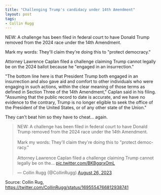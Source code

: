 ```yaml
---
title: "Challenging Trump's candidacy under 14th Amendment"
layout: post
tags:
- Collin Rugg
---
```


NEW: A challenge has been filed in federal court to have Donald Trump removed from the 2024 race under the 14th Amendment.

Mark my words: They'll claim they're doing this to "protect democracy."

Attorney Lawrence Caplan filed a challenge claiming Trump cannot legally be on the 2024 ballot because he "engaged in an insurrection."

"The bottom line here is that President Trump both engaged in an insurrection and also gave aid and comfort to other individuals who were engaging in such actions, within the clear meaning of those terms as defined in Section Three of the 14th Amendment," Caplan said in his filing. "Assuming that the public record to date is accurate, and we have no evidence to the contrary, Trump is no longer eligible to seek the office of the President of the United States, or of any other state of the Union."

They can't beat him so they have to cheat... again.

<blockquote class="twitter-tweet"><p lang="en" dir="ltr">NEW: A challenge has been filed in federal court to have Donald Trump removed from the 2024 race under the 14th Amendment.<br><br>Mark my words: They'll claim they're doing this to "protect democracy."<br><br>Attorney Lawrence Caplan filed a challenge claiming Trump cannot legally be on the… <a href="https://t.co/BKBgqrxOmL">pic.twitter.com/BKBgqrxOmL</a></p>&mdash; Collin Rugg (@CollinRugg) <a href="https://twitter.com/CollinRugg/status/1695554766812938741?ref_src=twsrc%5Etfw">August 26, 2023</a></blockquote> <script async src="https://platform.twitter.com/widgets.js" charset="utf-8"></script>

Source: Collin Rug, https://twitter.com/CollinRugg/status/1695554766812938741
